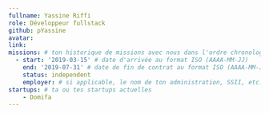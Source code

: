 ```yaml
---
fullname: Yassine Riffi
role: Développeur fullstack
github: pYassine
avatar:
link:
missions: # ton historique de missions avec nous dans l'ordre chronologique. Remplis déjà la première pour commencer !
  - start: '2019-03-15' # date d'arrivée au format ISO (AAAA-MM-JJ)
    end: '2019-07-31' # date de fin de contrat au format ISO (AAAA-MM-JJ)
    status: independent
    employer: # si applicable, le nom de ton administration, SSII, etc.
startups: # ta ou tes startups actuelles
    - Domifa
---
```

